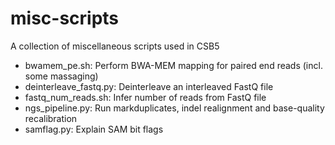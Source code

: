 misc-scripts
============

A collection of miscellaneous scripts used in CSB5

* bwamem_pe.sh: Perform BWA-MEM mapping for paired end reads (incl. some massaging)
* deinterleave_fastq.py: Deinterleave an interleaved FastQ file
* fastq_num_reads.sh: Infer number of reads from FastQ file
* ngs_pipeline.py: Run markduplicates, indel realignment and base-quality recalibration
* samflag.py: Explain SAM bit flags



